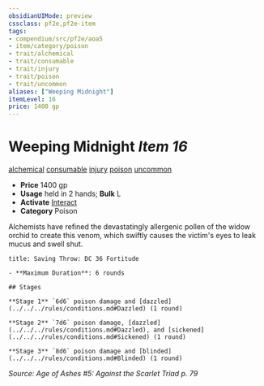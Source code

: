```yaml
---
obsidianUIMode: preview
cssclass: pf2e,pf2e-item
tags:
- compendium/src/pf2e/aoa5
- item/category/poison
- trait/alchemical
- trait/consumable
- trait/injury
- trait/poison
- trait/uncommon
aliases: ["Weeping Midnight"]
itemLevel: 16
price: 1400 gp
---
```

# Weeping Midnight *Item 16*  
[alchemical](../../../rules/traits/alchemical.md)  [consumable](../../../rules/traits/consumable.md)  [injury](../../../rules/traits/injury.md)  [poison](../../../rules/traits/poison.md)  [uncommon](../../../rules/traits/uncommon.md)  

- **Price** 1400 gp
- **Usage** held in 2 hands; **Bulk** L
- **Activate** [Interact](../../../rules/actions/interact.md)
- **Category** Poison

Alchemists have refined the devastatingly allergenic pollen of the widow orchid to create this venom, which swiftly causes the victim's eyes to leak mucus and swell shut.

```ad-inline-affliction
title: Saving Throw: DC 36 Fortitude

- **Maximum Duration**: 6 rounds

## Stages

**Stage 1** `6d6` poison damage and [dazzled](../../../rules/conditions.md#Dazzled) (1 round)

**Stage 2** `7d6` poison damage, [dazzled](../../../rules/conditions.md#Dazzled), and [sickened](../../../rules/conditions.md#Sickened) (1 round)

**Stage 3** `8d6` poison damage and [blinded](../../../rules/conditions.md#Blinded) (1 round)
```

*Source: Age of Ashes #5: Against the Scarlet Triad p. 79*
